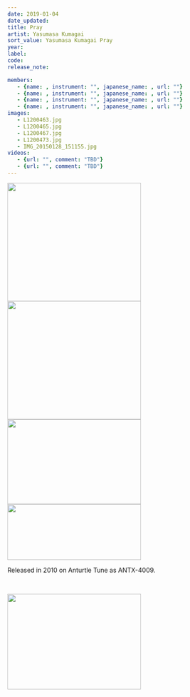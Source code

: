 ```yaml
---
date: 2019-01-04
date_updated: 
title: Pray
artist: Yasumasa Kumagai
sort_value: Yasumasa Kumagai Pray
year: 
label: 
code: 
release_note: 

members:
   - {name: , instrument: "", japanese_name: , url: ""}
   - {name: , instrument: "", japanese_name: , url: ""}
   - {name: , instrument: "", japanese_name: , url: ""}
   - {name: , instrument: "", japanese_name: , url: ""}
images: 
   - L1200463.jpg
   - L1200465.jpg
   - L1200467.jpg
   - L1200473.jpg
   - IMG_20150128_151155.jpg
videos: 
   - {url: "", comment: "TBD"}
   - {url: "", comment: "TBD"}
---
```

<a href="http://www.jjazzist.com/wp-content/uploads/2018/08/L1200463.jpg"><img class="alignnone size-medium wp-image-3619" src="http://www.jjazzist.com/wp-content/uploads/2018/08/L1200463-300x265.jpg" alt="" width="300" height="265" /></a> <a href="http://www.jjazzist.com/wp-content/uploads/2018/08/L1200465.jpg"><img class="alignnone size-medium wp-image-3620" src="http://www.jjazzist.com/wp-content/uploads/2018/08/L1200465-300x265.jpg" alt="" width="300" height="265" /></a> <a href="http://www.jjazzist.com/wp-content/uploads/2018/08/L1200467.jpg"><img class="alignnone size-medium wp-image-3621" src="http://www.jjazzist.com/wp-content/uploads/2018/08/L1200467-300x190.jpg" alt="" width="300" height="190" /></a> <a href="http://www.jjazzist.com/wp-content/uploads/2018/08/L1200473.jpg"><img class="alignnone size-medium wp-image-3622" src="http://www.jjazzist.com/wp-content/uploads/2018/08/L1200473-300x125.jpg" alt="" width="300" height="125" /></a>

Released in 2010 on Anturtle Tune as ANTX-4009.

&nbsp;

<a href="http://www.jjazzist.com/wp-content/uploads/2019/01/IMG_20150128_151155.jpg"><img class="alignnone size-medium wp-image-3625" src="http://www.jjazzist.com/wp-content/uploads/2019/01/IMG_20150128_151155-300x214.jpg" alt="" width="300" height="214" /></a>
